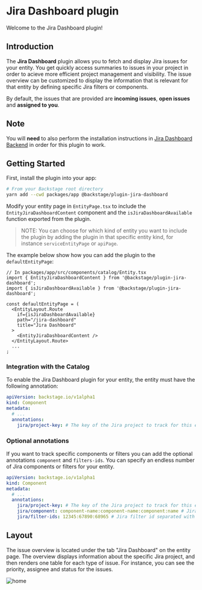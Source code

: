 # Jira Dashboard plugin

Welcome to the Jira Dashboard plugin!

## Introduction

The **Jira Dashboard** plugin allows you to fetch and display Jira issues for your entity. You get quickly access summaries to issues in your project in order to acieve more efficient project management and visibility. The issue overview can be customized to display the information that is relevant for that entity by defining specific Jira filters or components.

By default, the issues that are provided are **incoming issues**, **open issues** and **assigned to you**.

## Note

You will **need** to also perform the installation instructions in [Jira Dashboard Backend](https://github.com/backstage/backstage/tree/master/plugins/jira-dashboard-backend) in order for this plugin to work.

## Getting Started

First, install the plugin into your app:

```bash
# From your Backstage root directory
yarn add --cwd packages/app @backstage/plugin-jira-dashboard
```

Modify your entity page in `EntityPage.tsx` to include the `EntityJiraDashboardContent` component and the `isJiraDashboardAvailable` function exported from the plugin.

> NOTE: You can choose for which kind of entity you want to include the plugin by adding the plugin in that specific entity kind, for instance `serviceEntityPage` or `apiPage`.

The example below show how you can add the plugin to the `defaultEntityPage`:

```tsx
// In packages/app/src/components/catalog/Entity.tsx
import { EntityJiraDashboardContent } from '@backstage/plugin-jira-dashboard';
import { isJiraDashboardAvailable } from '@backstage/plugin-jira-dashboard';

const defaultEntityPage = (
  <EntityLayout.Route
    if={isJiraDashboardAvailable}
    path="/jira-dashboard"
    title="Jira Dashboard"
  >
    <EntityJiraDashboardContent />
  </EntityLayout.Route>
  ...
;
```

### Integration with the Catalog

To enable the Jira Dashboard plugin for your entity, the entity must have the following annotation:

```yaml
apiVersion: backstage.io/v1alpha1
kind: Component
metadata:
  # ...
  annotations:
    jira/project-key: # The key of the Jira project to track for this entity
```

### Optional annotations

If you want to track specific components or filters you can add the optional annotations `component` and `filters-ids`. You can specify an endless number of Jira components or filters for your entity.

```yaml
apiVersion: backstage.io/v1alpha1
kind: Component
metadata:
  # ...
  annotations:
    jira/project-key: # The key of the Jira project to track for this entity
    jira/component: component-name:component-name:component:name # Jira component name separated with :
    jira/filter-ids: 12345:67890:68965 # Jira filter id separated with :
```

## Layout

The issue overview is located under the tab "Jira Dashboard" on the entity page. The overview displays information about the specific Jira project, and then renders one table for each type of issue. For instance, you can see the priority, assignee and status for the issues.

![home](media/layout.png)
